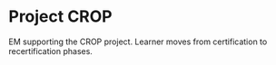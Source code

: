 # Project CROP 

EM supporting the CROP project. Learner moves from certification to recertification phases.




